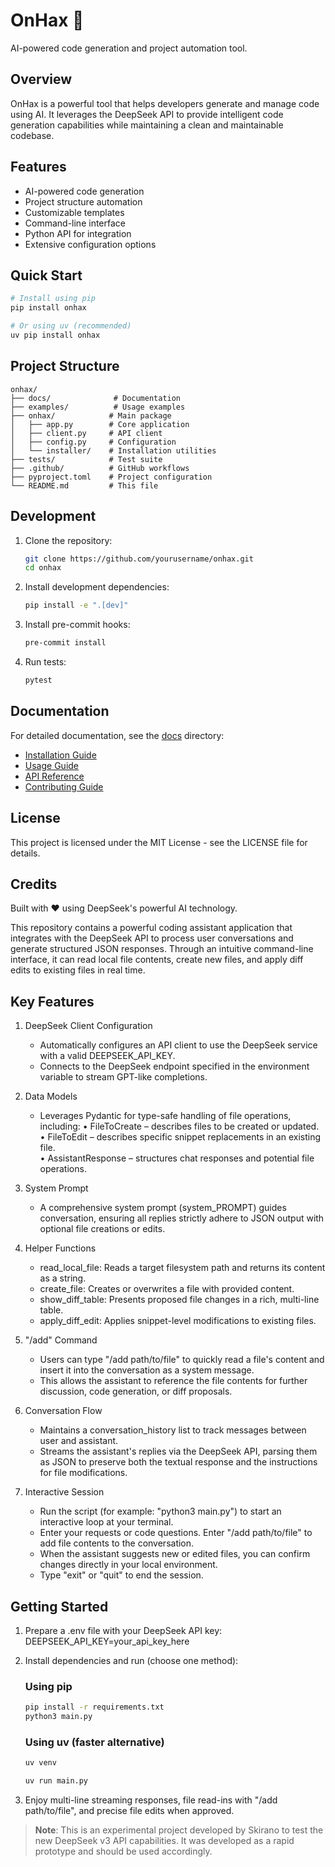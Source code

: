 # OnHax 🚀

AI-powered code generation and project automation tool.

## Overview

OnHax is a powerful tool that helps developers generate and manage code using AI. It leverages
the DeepSeek API to provide intelligent code generation capabilities while maintaining a clean
and maintainable codebase.

## Features

- AI-powered code generation
- Project structure automation
- Customizable templates
- Command-line interface
- Python API for integration
- Extensive configuration options

## Quick Start

```bash
# Install using pip
pip install onhax

# Or using uv (recommended)
uv pip install onhax
```

## Project Structure

```
onhax/
├── docs/              # Documentation
├── examples/          # Usage examples
├── onhax/            # Main package
│   ├── app.py        # Core application
│   ├── client.py     # API client
│   ├── config.py     # Configuration
│   └── installer/    # Installation utilities
├── tests/            # Test suite
├── .github/          # GitHub workflows
├── pyproject.toml    # Project configuration
└── README.md         # This file
```

## Development

1. Clone the repository:

   ```bash
   git clone https://github.com/yourusername/onhax.git
   cd onhax
   ```

2. Install development dependencies:

   ```bash
   pip install -e ".[dev]"
   ```

3. Install pre-commit hooks:

   ```bash
   pre-commit install
   ```

4. Run tests:

   ```bash
   pytest
   ```

## Documentation

For detailed documentation, see the [docs](docs/) directory:

- [Installation Guide](docs/installation.md)
- [Usage Guide](docs/usage.md)
- [API Reference](docs/api-reference.md)
- [Contributing Guide](CONTRIBUTING.md)

## License

This project is licensed under the MIT License - see the LICENSE file for details.

## Credits

Built with ❤️ using DeepSeek's powerful AI technology.

This repository contains a powerful coding assistant application that integrates with the DeepSeek API to process user conversations and generate structured JSON responses. Through an intuitive command-line interface, it can read local file contents, create new files, and apply diff edits to existing files in real time.

## Key Features

1. DeepSeek Client Configuration

   - Automatically configures an API client to use the DeepSeek service with a valid DEEPSEEK_API_KEY.
   - Connects to the DeepSeek endpoint specified in the environment variable to stream GPT-like completions.

2. Data Models
   - Leverages Pydantic for type-safe handling of file operations, including:
     • FileToCreate – describes files to be created or updated.  
     • FileToEdit – describes specific snippet replacements in an existing file.  
     • AssistantResponse – structures chat responses and potential file operations.  

3. System Prompt
   - A comprehensive system prompt (system_PROMPT) guides conversation, ensuring all replies strictly adhere to JSON output with optional file creations or edits.  

4. Helper Functions
   - read_local_file: Reads a target filesystem path and returns its content as a string.  
   - create_file: Creates or overwrites a file with provided content.  
   - show_diff_table: Presents proposed file changes in a rich, multi-line table.  
   - apply_diff_edit: Applies snippet-level modifications to existing files.  

5. "/add" Command
   - Users can type "/add path/to/file" to quickly read a file's content and insert it into the conversation as a system message.  
   - This allows the assistant to reference the file contents for further discussion, code generation, or diff proposals.  

6. Conversation Flow
   - Maintains a conversation_history list to track messages between user and assistant.  
   - Streams the assistant's replies via the DeepSeek API, parsing them as JSON to preserve both the textual response and the instructions for file modifications.  

7. Interactive Session
   - Run the script (for example: "python3 main.py") to start an interactive loop at your terminal.  
   - Enter your requests or code questions. Enter "/add path/to/file" to add file contents to the conversation.  
   - When the assistant suggests new or edited files, you can confirm changes directly in your local environment.  
   - Type "exit" or "quit" to end the session.  

## Getting Started

1. Prepare a .env file with your DeepSeek API key:
   DEEPSEEK_API_KEY=your_api_key_here

2. Install dependencies and run (choose one method):

   ### Using pip

   ```bash
   pip install -r requirements.txt
   python3 main.py
   ```

   ### Using uv (faster alternative)

   ```bash
   uv venv

   uv run main.py
   ```

3. Enjoy multi-line streaming responses, file read-ins with "/add path/to/file", and precise file edits when approved.

> **Note**: This is an experimental project developed by Skirano to test the new DeepSeek v3 API capabilities. It was developed as a rapid prototype and should be used accordingly.
